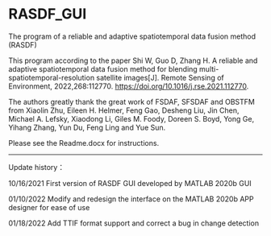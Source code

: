 # RASDF_GUI
The program of a reliable and adaptive spatiotemporal data fusion method (RASDF)

This program according to the paper Shi W, Guo D, Zhang H. A reliable and adaptive spatiotemporal data fusion method for blending multi-spatiotemporal-resolution satellite images[J]. Remote Sensing of Environment, 2022,268:112770. https://doi.org/10.1016/j.rse.2021.112770.

The authors greatly thank the great work of FSDAF, SFSDAF and OBSTFM from Xiaolin Zhu, Eileen H. Helmer, Feng Gao, Desheng Liu, Jin Chen, Michael A. Lefsky, Xiaodong Li, Giles M. Foody, Doreen S. Boyd, Yong Ge, Yihang Zhang, Yun Du, Feng Ling and Yue Sun.

Please see the Readme.docx for instructions.


------------------------------------------------------------------------------------------
Update history：

10/16/2021 First version of RASDF GUI developed by MATLAB 2020b GUI

01/10/2022 Modify and redesign the interface on the MATLAB 2020b APP designer for ease of use

01/18/2022 Add TTIF format support and correct a bug in change detection
